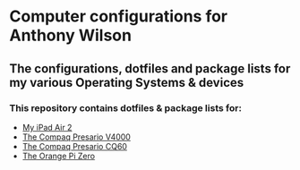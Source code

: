 # Computer configurations for Anthony Wilson

## The configurations, dotfiles and package lists for my various Operating Systems & devices

### This repository contains dotfiles & package lists for:

* [My iPad Air 2](../../tree/master/iPad)
* [The Compaq Presario V4000](../../tree/master/PresarioV4000)
* [The Compaq Presario CQ60](../../tree/master/PresarioCQ60)
* [The Orange Pi Zero](../../tree/master/Orange%20Pi%20Zero)
